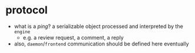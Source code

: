 protocol
========

- what is a *ping*? a serializable object processed and interpreted by the `engine`
    - e.g. a review request, a comment, a reply
- also, `daemon`/`frontend` communication should be defined here eventually
